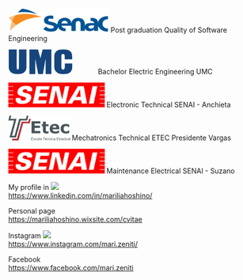 
<img src="https://github.com/mariliahoshino/mariliahoshino/blob/master/logo_senac.png?raw=true" height="50" widht="400"> Post graduation Quality of Software Engineering 

<img src="https://github.com/mariliahoshino/mariliahoshino/blob/master/logo_umc.png?raw=true" height="50" widht="400"> &nbsp;&nbsp;&nbsp;&nbsp;&nbsp;&nbsp;&nbsp;&nbsp;&nbsp;&nbsp;&nbsp; Bachelor Electric Engineering UMC  

<img src="https://github.com/mariliahoshino/mariliahoshino/blob/master/logo_senai.png?raw=true" height="50" widht="400"> Electronic Technical SENAI - Anchieta  

<img src="https://github.com/mariliahoshino/mariliahoshino/blob/master/logo_etec.png?raw=true" height="50" widht="400"> Mechatronics Technical ETEC Presidente Vargas 

<img src="https://github.com/mariliahoshino/mariliahoshino/blob/master/logo_senai.png?raw=true" height="50" widht="400"> Maintenance Electrical SENAI - Suzano  

My profile in <img src="https://user-images.githubusercontent.com/37448340/87267194-5a2c8c80-c49d-11ea-95a5-993860580961.png">
  <br>
https://www.linkedin.com/in/mariliahoshino/

Personal page <br> 
https://mariliahoshino.wixsite.com/cvitae

Instagram  <img src = "https://static.wixstatic.com/media/d7ffe259c9e54f59837481b3dd0130eb.png/v1/fill/w_70,h_70,al_c,q_85,usm_0.66_1.00_0.01/d7ffe259c9e54f59837481b3dd0130eb.webp">  <br>
https://www.instagram.com/mari.zeniti/

Facebook <br>
https://www.facebook.com/mari.zeniti

<!--

### Hi there 👋

**mariliahoshino/mariliahoshino** is a ✨ _special_ ✨ repository because its `README.md` (this file) appears on your GitHub profile.

Here are some ideas to get you started:

- 🔭 I’m currently working on ...
- 🌱 I’m currently learning ...
- 👯 I’m looking to collaborate on ...
- 🤔 I’m looking for help with ...
- 💬 Ask me about ...
- 📫 How to reach me: ...
- 😄 Pronouns: ...
- ⚡ Fun fact: ...
-->
